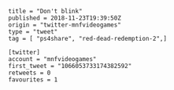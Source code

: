 ```
title = "Don't blink"
published = 2018-11-23T19:39:50Z
origin = "twitter-mnfvideogames"
type = "tweet"
tag = [ "ps4share", "red-dead-redemption-2",]

[twitter]
account = "mnfvideogames"
first_tweet = "1066053733174382592"
retweets = 0
favourites = 1
```

<p class='image'><img src='https://mnf.m17s.net/2018/11/23/DstiN_kWoAAQvXq.jpg' alt=''></p>

